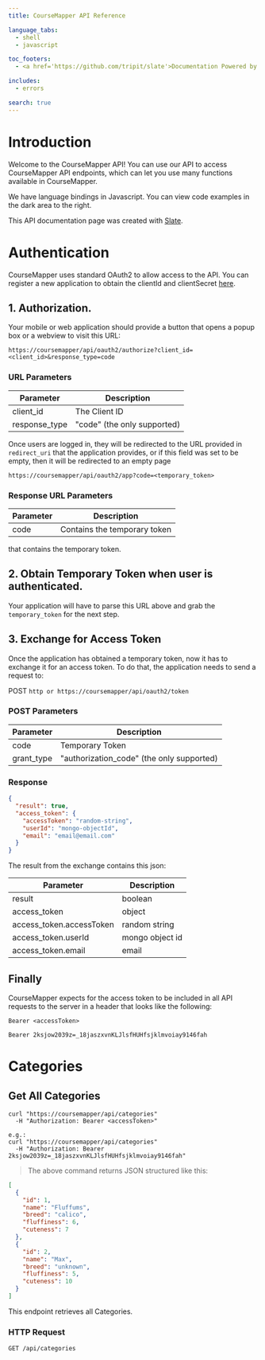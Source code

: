 ```yaml
---
title: CourseMapper API Reference

language_tabs:
  - shell
  - javascript

toc_footers: 
  - <a href='https://github.com/tripit/slate'>Documentation Powered by Slate</a>

includes:
  - errors

search: true
---
```


# Introduction

Welcome to the CourseMapper API! You can use our API to access CourseMapper API endpoints, which can let you use many functions available in CourseMapper.

We have language bindings in Javascript. You can view code examples in the dark area to the right.

This API documentation page was created with [Slate](https://github.com/tripit/slate).  

# Authentication
 
CourseMapper uses standard OAuth2 to allow access to the API. You can register a new application to obtain the clientId and clientSecret [here](http://coursemapper/settings/apps).

## 1. Authorization.

Your mobile or web application should provide a button that opens a popup box or a webview to visit this URL:

`https://coursemapper/api/oauth2/authorize?client_id=<client_id>&response_type=code`

### URL Parameters

Parameter | Description
--------- | -----------
client_id | The Client ID 
response_type | "code" (the only supported)

Once users are logged in, they will be redirected to the URL provided in `redirect_uri` that the application provides, or if this field was set to be empty, then it will be redirected to an empty page 

`https://coursemapper/api/oauth2/app?code=<temporary_token>` 

### Response URL Parameters

Parameter | Description
--------- | -----------
code | Contains the temporary token

that contains the temporary token. 

## 2. Obtain Temporary Token when user is authenticated.
Your application will have to parse this URL above and grab the `temporary_token` for the next step.

## 3. Exchange for Access Token
Once the application has obtained a temporary token, now it has to exchange it for an access token. To do that, the application needs to send a request to:

POST `http or https://coursemapper/api/oauth2/token`

### POST Parameters

Parameter | Description
--------- | -----------
code | Temporary Token 
grant_type| "authorization_code" (the only supported)


### Response 
```json
{
  "result": true,
  "access_token": {
    "accessToken": "random-string",
    "userId": "mongo-objectId",
    "email": "email@email.com"
  }
}
```
The result from the exchange contains this json:

Parameter | Description
--------- | -----------
result | boolean 
access_token | object
access_token.accessToken | random string
access_token.userId | mongo object id
access_token.email | email
 

## Finally
CourseMapper expects for the access token to be included in all API requests to the server in a header that looks like the following:

`Bearer <accessToken>`

`Bearer 2ksjow2039z=_18jaszxvnKLJlsfHUHfsjklmvoiay9146fah`

# Categories

## Get All Categories
  
```shell
curl "https://coursemapper/api/categories"
  -H "Authorization: Bearer <accessToken>"

e.g.:
curl "https://coursemapper/api/categories"
  -H "Authorization: Bearer 2ksjow2039z=_18jaszxvnKLJlsfHUHfsjklmvoiay9146fah"
```

> The above command returns JSON structured like this:

```json
[
  {
    "id": 1,
    "name": "Fluffums",
    "breed": "calico",
    "fluffiness": 6,
    "cuteness": 7
  },
  {
    "id": 2,
    "name": "Max",
    "breed": "unknown",
    "fluffiness": 5,
    "cuteness": 10
  }
]
```

This endpoint retrieves all Categories.

### HTTP Request

`GET /api/categories`
   
 
